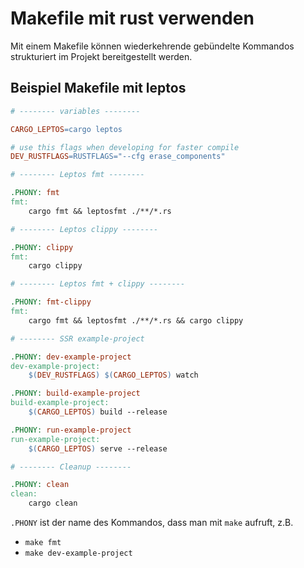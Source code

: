 # Makefile mit rust verwenden

Mit einem Makefile können wiederkehrende gebündelte Kommandos strukturiert im Projekt bereitgestellt werden.

## Beispiel Makefile mit leptos

```Makefile
# -------- variables --------

CARGO_LEPTOS=cargo leptos

# use this flags when developing for faster compile
DEV_RUSTFLAGS=RUSTFLAGS="--cfg erase_components"

# -------- Leptos fmt --------

.PHONY: fmt
fmt:
    cargo fmt && leptosfmt ./**/*.rs

# -------- Leptos clippy --------

.PHONY: clippy
fmt:
    cargo clippy

# -------- Leptos fmt + clippy --------

.PHONY: fmt-clippy
fmt:
    cargo fmt && leptosfmt ./**/*.rs && cargo clippy

# -------- SSR example-project

.PHONY: dev-example-project
dev-example-project:
    $(DEV_RUSTFLAGS) $(CARGO_LEPTOS) watch

.PHONY: build-example-project
build-example-project:
    $(CARGO_LEPTOS) build --release

.PHONY: run-example-project
run-example-project:
    $(CARGO_LEPTOS) serve --release

# -------- Cleanup --------

.PHONY: clean
clean:
    cargo clean
```

`.PHONY` ist der name des Kommandos, dass man mit `make` aufruft, z.B.

* `make fmt`
* `make dev-example-project`

